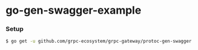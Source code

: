 # go-gen-swagger-example

### Setup

```bash
$ go get -u github.com/grpc-ecosystem/grpc-gateway/protoc-gen-swagger
```

